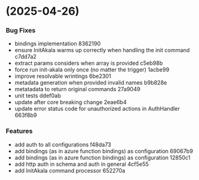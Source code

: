 #  (2025-04-26)


### Bug Fixes

* bindings implementation 8362190
* ensure InitAkala warms up correctly when handling the init command c7dd7a2
* extract params considers when array is provided c5eb98b
* force run init-akala only once (no matter the trigger) 1acbe99
* improve resolvable wrintings 6be2301
* metadata generation when provided invalid names b9b828e
* metatadata to return original commands 27a9049
* unit tests ddef0ab
* update after core breaking change 2eae6b4
* update error status code for unauthorized actions in AuthHandler 663f8b9


### Features

* add auth to all configurations f48da73
* add bindings (as in azure function bindings) as configuration 69067b9
* add bindings (as in azure function bindings) as configuration 12850c1
* add http auth in schema and auth in general 4cf5e55
* add InitAkala command processor 652270a




